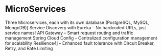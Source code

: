 # MicroServices
Three Microservices, each with its own database (PostgreSQL, MySQL, MongoDB)]
Service Discovery with Eureka – No hardcoded URLs, just service names!
API Gateway – Smart request routing and traffic management
Spring Cloud Config – Centralized configuration management for scalability
Resilience4j – Enhanced fault tolerance with Circuit Breaker, Retry, and Rate Limiting

